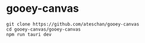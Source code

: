 # gooey-canvas

```
git clone https://github.com/ateschan/gooey-canvas 
cd gooey-canvas/gooey-canvas
npm run tauri dev
```
